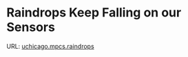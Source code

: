 # Raindrops Keep Falling on our Sensors
URL: [uchicago.mpcs.raindrops](https://uchicago.kattis.com/problems/uchicago.mpcs.raindrops)